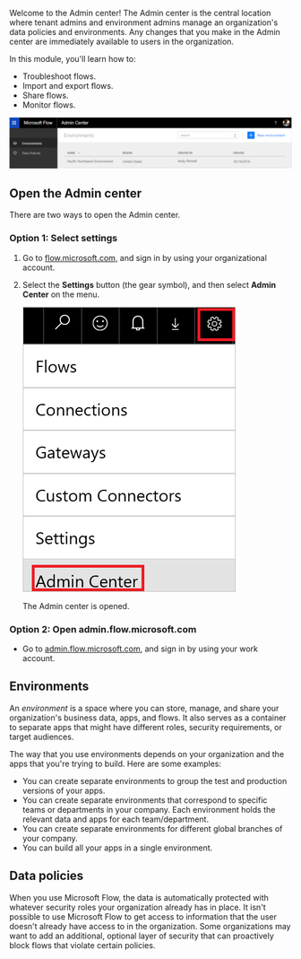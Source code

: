Welcome to the Admin center! The Admin center is the central location where tenant admins and environment admins manage an organization's data policies and environments. Any changes that you make in the Admin center are immediately available to users in the organization.

In this module, you'll learn how to:

- Troubleshoot flows.
- Import and export flows.
- Share flows.
- Monitor flows.

![Admin center](../media/overview.png)

## Open the Admin center
There are two ways to open the Admin center.

### Option 1: Select settings

1. Go to [flow.microsoft.com](https://flow.microsoft.com), and sign in by using your organizational account.
1. Select the **Settings** button (the gear symbol), and then select **Admin Center** on the menu.

    ![Admin Center on the Settings menu](../media/settings.png)

    The Admin center is opened.

### Option 2: Open admin.flow.microsoft.com

- Go to [admin.flow.microsoft.com](https://admin.flow.microsoft.com), and sign in by using your work account.

## Environments

An *environment* is a space where you can store, manage, and share your organization's business data, apps, and flows. It also serves as a container to separate apps that might have different roles, security requirements, or target audiences.

The way that you use environments depends on your organization and the apps that you're trying to build. Here are some examples:

- You can create separate environments to group the test and production versions of your apps.
- You can create separate environments that correspond to specific teams or departments in your company. Each environment holds the relevant data and apps for each team/department.
- You can create separate environments for different global branches of your company.
- You can build all your apps in a single environment.

## Data policies

When you use Microsoft Flow, the data is automatically protected with whatever security roles your organization already has in place. It isn't possible to use Microsoft Flow to get access to information that the user doesn't already have access to in the organization. Some organizations may want to add an additional, optional layer of security that can proactively block flows that violate certain policies.
